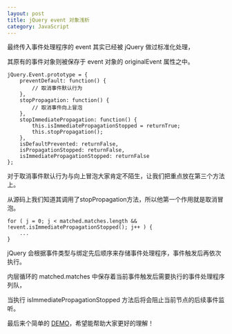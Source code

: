 ```yaml
---
layout: post
title: jQuery event 对象浅析
category: JavaScript
---
```


最终传入事件处理程序的 event 其实已经被 jQuery 做过标准化处理，

其原有的事件对象则被保存于 event 对象的 originalEvent 属性之中。

    jQuery.Event.prototype = {
        preventDefault: function() {
            // 取消事件默认行为
        },
        stopPropagation: function() {
            // 取消事件向上冒泡
        },
        stopImmediatePropagation: function() {
            this.isImmediatePropagationStopped = returnTrue;
            this.stopPropagation();
        },
        isDefaultPrevented: returnFalse,
        isPropagationStopped: returnFalse,
        isImmediatePropagationStopped: returnFalse
    };

对于取消事件默认行为与向上冒泡大家肯定不陌生，让我们把重点放在第三个方法上。

从源码上我们知道其调用了stopPropagation方法，所以他第一个作用就是取消冒泡。

    for ( j = 0; j < matched.matches.length && !event.isImmediatePropagationStopped(); j++ ) {
        ...
    }

jQuery 会根据事件类型与绑定先后顺序来存储事件处理程序，事件触发后再依次执行。

内层循环的 matched.matches 中保存着当前事件触发后需要执行的事件处理程序列队，

当执行 isImmediatePropagationStopped 方法后将会阻止当前节点的后续事件监听。

最后来个简单的 [DEMO](/demo/jquery-event.html)，希望能帮助大家更好的理解！